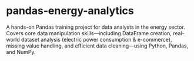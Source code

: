 # pandas-energy-analytics
A hands-on Pandas training project for data analysts in the energy sector. Covers core data manipulation skills—including DataFrame creation, real-world dataset analysis (electric power consumption &amp; e-commerce), missing value handling, and efficient data cleaning—using Python, Pandas, and NumPy. 
